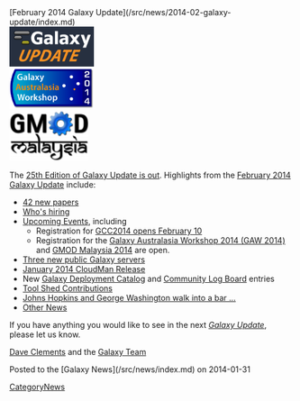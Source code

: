 <div class='newsItemHeader'>[February 2014 Galaxy Update](/src/news/2014-02-galaxy-update/index.md)</div>

<div class='right'>
<a href='/src/galaxy-updates/2014-02/index.md'><img src="/src/images/logos/GalaxyUpdate200.png" alt="January 2014 Galaxy Update" width=150 /></a>
<br />
<a href='/src/galaxy-updates/2014-02/index.md#galaxy-australasia-workshop-2014-gaw-2014'><img src="/src/images/logos/GAW2014-200.png" alt="Register now for Galaxy Australasia Workshop (GAW 2014)" width="150" /></a><br />
<a href='/src/galaxy-updates/2014-02/index.md#gmod-malaysia-2014'><img src="/src/images/logos/GMODMalaysia120.png" alt="GMOD Malaysia 2014" width="140" /></a>
</div>

The [25th Edition of Galaxy Update is out](/src/galaxy-updates/2014-02/index.md).  Highlights from the [February 2014 Galaxy Update](/src/galaxy-updates/2014-02/index.md) include: 

* [42 new papers](/src/galaxy-updates/2014-02/index.md#new-papers)
* [Who's hiring](/src/galaxy-updates/2014-02/index.md#whos-hiring)
* [Upcoming Events](/src/galaxy-updates/2014-02/index.md#events), including
  * Registration for [GCC2014 opens February 10](/src/galaxy-updates/2014-02/index.md#gcc2014-june-30---july-2-baltimore)
  * Registration for the [Galaxy Australasia Workshop 2014 (GAW 2014)](/src/galaxy-updates/2014-02/index.md#galaxy-australasia-workshop-2014-gaw-2014) and [GMOD Malaysia 2014](/src/galaxy-updates/2014-02/index.md#gmod-malaysia-2014) are open.
* [Three new public Galaxy servers](/src/galaxy-updates/2014-02/index.md#new-public-servers)
* [January 2014 CloudMan Release](/src/galaxy-updates/2014-02/index.md#galaxy-distributions)
* New [Galaxy Deployment Catalog](/src/galaxy-updates/2014-02/index.md#galaxy-community-hubs) and [Community Log Board](/src/galaxy-updates/2014-02/index.md#galaxy-community-hubs) entries
* [Tool Shed Contributions](/src/galaxy-updates/2014-02/index.md#toolshed-contributions) 
* [Johns Hopkins and George Washington walk into a bar ...](/src/galaxy-updates/2014-02/index.md#galaxy-is-now-at-johns-hopkins-and-gwu-and-penn-state)
* [Other News](/src/galaxy-updates/2014-02/index.md#other-news)

If you have anything you would like to see in the next *[Galaxy Update](/src/galaxy-updates/index.md)*, please let us know.

[Dave Clements](/src/people/dave-clements/index.md) and the [Galaxy Team](/src/galaxy-team/index.md)

<div class='newsItemFooter'>Posted to the [Galaxy News](/src/news/index.md) on 2014-01-31 </div>

[CategoryNews](/src/category-news/index.md)
